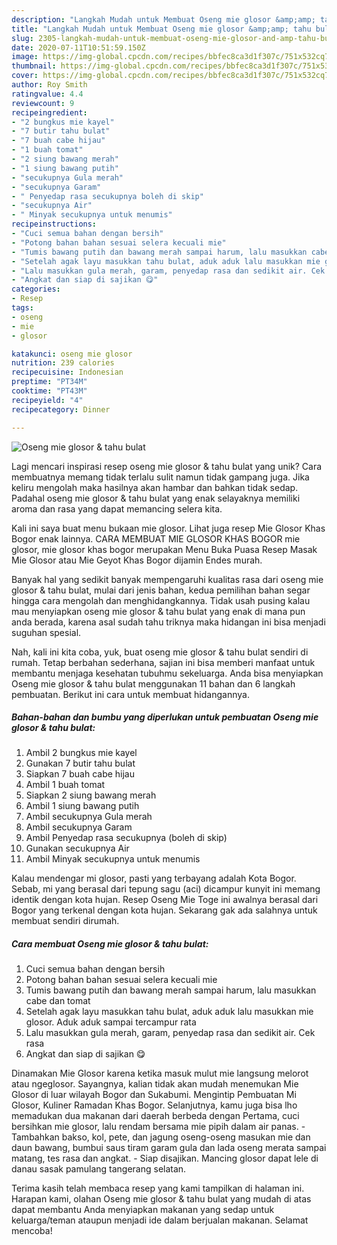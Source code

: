 ```yaml
---
description: "Langkah Mudah untuk Membuat Oseng mie glosor &amp;amp; tahu bulat Anti Gagal"
title: "Langkah Mudah untuk Membuat Oseng mie glosor &amp;amp; tahu bulat Anti Gagal"
slug: 2305-langkah-mudah-untuk-membuat-oseng-mie-glosor-and-amp-tahu-bulat-anti-gagal
date: 2020-07-11T10:51:59.150Z
image: https://img-global.cpcdn.com/recipes/bbfec8ca3d1f307c/751x532cq70/oseng-mie-glosor-tahu-bulat-foto-resep-utama.jpg
thumbnail: https://img-global.cpcdn.com/recipes/bbfec8ca3d1f307c/751x532cq70/oseng-mie-glosor-tahu-bulat-foto-resep-utama.jpg
cover: https://img-global.cpcdn.com/recipes/bbfec8ca3d1f307c/751x532cq70/oseng-mie-glosor-tahu-bulat-foto-resep-utama.jpg
author: Roy Smith
ratingvalue: 4.4
reviewcount: 9
recipeingredient:
- "2 bungkus mie kayel"
- "7 butir tahu bulat"
- "7 buah cabe hijau"
- "1 buah tomat"
- "2 siung bawang merah"
- "1 siung bawang putih"
- "secukupnya Gula merah"
- "secukupnya Garam"
- " Penyedap rasa secukupnya boleh di skip"
- "secukupnya Air"
- " Minyak secukupnya untuk menumis"
recipeinstructions:
- "Cuci semua bahan dengan bersih"
- "Potong bahan bahan sesuai selera kecuali mie"
- "Tumis bawang putih dan bawang merah sampai harum, lalu masukkan cabe dan tomat"
- "Setelah agak layu masukkan tahu bulat, aduk aduk lalu masukkan mie glosor. Aduk aduk sampai tercampur rata"
- "Lalu masukkan gula merah, garam, penyedap rasa dan sedikit air. Cek rasa"
- "Angkat dan siap di sajikan 😋"
categories:
- Resep
tags:
- oseng
- mie
- glosor

katakunci: oseng mie glosor 
nutrition: 239 calories
recipecuisine: Indonesian
preptime: "PT34M"
cooktime: "PT43M"
recipeyield: "4"
recipecategory: Dinner

---
```



![Oseng mie glosor &amp; tahu bulat](https://img-global.cpcdn.com/recipes/bbfec8ca3d1f307c/751x532cq70/oseng-mie-glosor-tahu-bulat-foto-resep-utama.jpg)

Lagi mencari inspirasi resep oseng mie glosor &amp; tahu bulat yang unik? Cara membuatnya memang tidak terlalu sulit namun tidak gampang juga. Jika keliru mengolah maka hasilnya akan hambar dan bahkan tidak sedap. Padahal oseng mie glosor &amp; tahu bulat yang enak selayaknya memiliki aroma dan rasa yang dapat memancing selera kita.

Kali ini saya buat menu bukaan mie glosor. Lihat juga resep Mie Glosor Khas Bogor enak lainnya. CARA MEMBUAT MIE GLOSOR KHAS BOGOR mie glosor, mie glosor khas bogor merupakan Menu Buka Puasa Resep Masak Mie Glosor atau Mie Geyot Khas Bogor dijamin Endes murah.

Banyak hal yang sedikit banyak mempengaruhi kualitas rasa dari oseng mie glosor &amp; tahu bulat, mulai dari jenis bahan, kedua pemilihan bahan segar hingga cara mengolah dan menghidangkannya. Tidak usah pusing kalau mau menyiapkan oseng mie glosor &amp; tahu bulat yang enak di mana pun anda berada, karena asal sudah tahu triknya maka hidangan ini bisa menjadi suguhan spesial.


Nah, kali ini kita coba, yuk, buat oseng mie glosor &amp; tahu bulat sendiri di rumah. Tetap berbahan sederhana, sajian ini bisa memberi manfaat untuk membantu menjaga kesehatan tubuhmu sekeluarga. Anda bisa menyiapkan Oseng mie glosor &amp; tahu bulat menggunakan 11 bahan dan 6 langkah pembuatan. Berikut ini cara untuk membuat hidangannya.

<!--inarticleads1-->

##### Bahan-bahan dan bumbu yang diperlukan untuk pembuatan Oseng mie glosor &amp; tahu bulat:

1. Ambil 2 bungkus mie kayel
1. Gunakan 7 butir tahu bulat
1. Siapkan 7 buah cabe hijau
1. Ambil 1 buah tomat
1. Siapkan 2 siung bawang merah
1. Ambil 1 siung bawang putih
1. Ambil secukupnya Gula merah
1. Ambil secukupnya Garam
1. Ambil  Penyedap rasa secukupnya (boleh di skip)
1. Gunakan secukupnya Air
1. Ambil  Minyak secukupnya untuk menumis


Kalau mendengar mi glosor, pasti yang terbayang adalah Kota Bogor. Sebab, mi yang berasal dari tepung sagu (aci) dicampur kunyit ini memang identik dengan kota hujan. Resep Oseng Mie Toge ini awalnya berasal dari Bogor yang terkenal dengan kota hujan. Sekarang gak ada salahnya untuk membuat sendiri dirumah. 

<!--inarticleads2-->

##### Cara membuat Oseng mie glosor &amp; tahu bulat:

1. Cuci semua bahan dengan bersih
1. Potong bahan bahan sesuai selera kecuali mie
1. Tumis bawang putih dan bawang merah sampai harum, lalu masukkan cabe dan tomat
1. Setelah agak layu masukkan tahu bulat, aduk aduk lalu masukkan mie glosor. Aduk aduk sampai tercampur rata
1. Lalu masukkan gula merah, garam, penyedap rasa dan sedikit air. Cek rasa
1. Angkat dan siap di sajikan 😋


Dinamakan Mie Glosor karena ketika masuk mulut mie langsung melorot atau ngeglosor. Sayangnya, kalian tidak akan mudah menemukan Mie Glosor di luar wilayah Bogor dan Sukabumi. Mengintip Pembuatan Mi Glosor, Kuliner Ramadan Khas Bogor. Selanjutnya, kamu juga bisa lho memadukan dua makanan dari daerah berbeda dengan Pertama, cuci bersihkan mie glosor, lalu rendam bersama mie pipih dalam air panas. - Tambahkan bakso, kol, pete, dan jagung oseng-oseng masukan mie dan daun bawang, bumbui saus tiram garam gula dan lada oseng merata sampai matang, tes rasa dan angkat. - Siap disajikan. Mancing glosor dapat lele di danau sasak pamulang tangerang selatan. 

Terima kasih telah membaca resep yang kami tampilkan di halaman ini. Harapan kami, olahan Oseng mie glosor &amp; tahu bulat yang mudah di atas dapat membantu Anda menyiapkan makanan yang sedap untuk keluarga/teman ataupun menjadi ide dalam berjualan makanan. Selamat mencoba!
